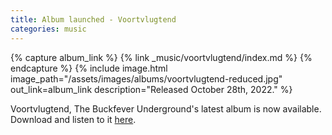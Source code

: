 ```yaml
---
title: Album launched - Voortvlugtend
categories: music
---
```


{% capture album_link %}
   {% link _music/voortvlugtend/index.md %}
{% endcapture %}
{% include image.html
    image_path="/assets/images/albums/voortvlugtend-reduced.jpg"
    out_link=album_link
    description="Released October 28th, 2022."
%}

Voortvlugtend, The Buckfever Underground's latest album is now available. Download and listen to it [here](https://buckfeverunderground.bandcamp.com/album/voortvlugtend).
